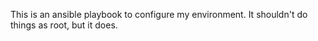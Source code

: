 This is an ansible playbook to configure my environment. It shouldn't do things
as root, but it does.
